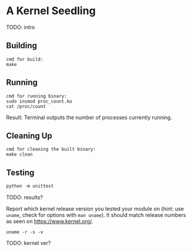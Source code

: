 # A Kernel Seedling
TODO: intro

## Building
```shell
cmd for build:
make
```

## Running
```shell
cmd for running binary:
sudo insmod proc_count.ko
cat /proc/count

```
Result: Terminal outputs the number of processes currently running.

## Cleaning Up
```shell
cmd for cleaning the built binary:
make clean
```

## Testing
```python
python -m unittest
```
TODO: results?

Report which kernel release version you tested your module on
(hint: use `uname`, check for options with `man uname`).
It should match release numbers as seen on https://www.kernel.org/.

```shell
uname -r -s -v
```
TODO: kernel ver?
